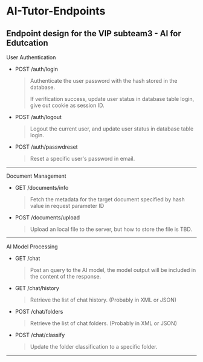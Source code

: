 # AI-Tutor-Endpoints
Endpoint design for the VIP subteam3 - AI for Edutcation
---
User Authentication
- POST /auth/login
    > Authenticate the user password with the hash stored in the database.
    >
    > If verification success, update user status in database table login, give out cookie as session ID.
- POST /auth/logout
    > Logout the current user, and update user status in database table login.
- POST /auth/passwdreset
    > Reset a specific user's password in email.
---
Document Management
- GET /documents/info
    > Fetch the metadata for the target document specified by hash value in request parameter ID
- POST /documents/upload
    > Upload an local file to the server, but how to store the file is TBD.
---
AI Model Processing
- GET /chat
    > Post an query to the AI model, the model output will be included in the content of the response.
- GET /chat/history
    > Retrieve the list of chat history. (Probably in XML or JSON)
- POST /chat/folders
    > Retrieve the list of chat folders. (Probably in XML or JSON)
- POST /chat/classify
    > Update the folder classification to a specific folder.
---
